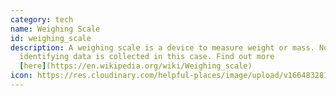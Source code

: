 ```yaml
---
category: tech
name: Weighing Scale
id: weighing_scale
description: A weighing scale is a device to measure weight or mass. No
  identifying data is collected in this case. Find out more
  [here](https://en.wikipedia.org/wiki/Weighing_scale)
icon: https://res.cloudinary.com/helpful-places/image/upload/v1664832814/dtpr-icons/tech/weight_wz5wv8.svg
---
```

